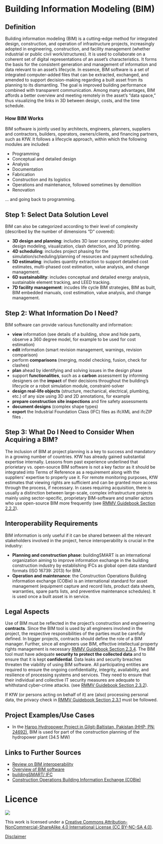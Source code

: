 # Building Information Modeling (BIM)

## Definition
Building information modeling (BIM) is a cutting-edge method  for integrated design, construction, and operation of infrastructure projects, increasingly adopted in engineering, construction, 
and facility management (whether industrial or public civil work/structures). It is used to collaborate on a coherent set of digital representations of an asset’s characteristics. It forms the basis 
for the consistent generation and management of information and data relevant to an asset’s lifecycle. In essence, BIM software is a set of integrated computer-added files that can be 
extracted, exchanged, and amended to support decision-making regarding a built asset from its planning to its dismantling. The goal is improved building performance combined with transparent communication. Among many advantages, BIM affords a 
better overview and meeting remotely in the asset’s “data space,” thus visualizing the links in 3D between design, costs, and the time schedule.

### How BIM Works
BIM software is jointly used by architects, engineers, planners, suppliers and contractors, builders, operators, owners/clients, and financing partners, such as KfW. It follows a lifecycle 
approach, within which the following modules are included:

- Programming
- Conceptual and detailed design
- Analysis
- Documentation
- Fabrication
- Construction and its logistics
- Operations and maintenance, followed sometimes by demolition
- Renovation

... and going back to programming.

## Step 1: Select Data Solution Level
BIM can also be categorized according to their level of complexity (described by the number of dimensions “D” covered): 

- **3D design and planning**: includes 3D laser scanning, computer-aided design modeling, visualization, clash detection, 
and 3D printing.
- **4D scheduling**: includes project phasing for the simulation/scheduling/planning of resources and payment scheduling.
- **5D estimating**: includes quantity extraction to support 
detailed cost estimates, multi-phased cost estimation, value analysis, and change management.
- **6D sustainability**: includes conceptual and detailed energy analysis, sustainable element tracking, and LEED tracking. 
- **7D facility management**: incudes life cycle BIM strategies, BIM as built, BIM embedded manuals, cost estimation, value 
analysis, and change management.

## Step 2: What Information Do I Need?
BIM software can provide various functionality and information:
- **view** information (see details of a building, show and hide  parts, observe a 360 degree model, for example to be used 
for cost estimation)
- **edit** information (smart revision management, warnings, revision comparison)
- perform **comparisons** (merging, model checking, fusion, check for clashes)
- **plan** ahead by identifying and solving issues in the design phase
- support **functionalities**, such as a **carbon** assessment by informing designers on the **impact** of their decisions throughout the building’s lifecycle or a robot simulation module, constraint-solver
- **design real-life objects** (structure, mechanical, electrical, plumbing, etc.) of any size using 3D and 2D annotations, for example
- **prepare construction site inspections** and fire safety assessments
- **document designs** (complex shape types)
- **export** the Industrial Foundation Class (IFC) files as ifcXML and ifcZIP files .


## Step 3: What Do I Need to Consider When Acquiring a BIM?
The inclusion of BIM at project planning is a key to success and 
mandatory in a growing number of countries. KfW has already 
gained substantial expertise internally. Lessons from past 
experience underlined that priorietary vs. open-source BIM software is not a key factor as it should be integrated into Terms of 
Reference as a requirement along with the suppliers’ expertise to 
properly use it. For remote monitoring purposes, KfW estimates 
that viewing rights are sufficient and can be granted more access 
through the process, if necessary.
In cases requiring acquisition, there is usually a distinction 
between large-scale, complex infrastructure projects mainly 
using sector-specific, proprietary BIM-software and smaller 
actors who use open-source BIM more frequently (see [RMMV Guidebook Section 2.2.2](https://www.kfw-entwicklungsbank.de/Service/Publications-Videos/Publications-by-topic/Digitalisation/RMMV-Guidebook)).

## Interoperability Requirements
BIM information is only useful if it can be shared between all 
the relevant stakeholders involved in the project, hence interoperability is crucial in the industry:
- **Planning and construction phase**: buildingSMART is an 
international organization aiming to improve information 
exchange in the building construction industry by establishing 
IFCs as global open data standard formats (ISO 16739: 2013) 
for BIM.
- **Operation and maintenance**: the Construction Operations 
Building information exchange (COBie) is an international 
standard for asset management (equipment capture and 
record lists, product data sheets, warranties, spare parts lists, 
and preventive maintenance schedules). It is used once a built 
asset is in service.

## Legal Aspects
Use of BIM must be reflected in the project’s construction and 
engineering **contracts**. Since the BIM tool is used by all engineers involved in the project, the respective responsibilities of 
the parties must be carefully defined. In bigger projects, contracts should define the role of a BIM manager. Further, since all engineers use BIM, effective intellectual property rights 
management is necessary [RMMV Guidebook Section 2.3.4](https://www.kfw-entwicklungsbank.de/Service/Publications-Videos/Publications-by-topic/Digitalisation/RMMV-Guidebook).
The BIM tool must have adequate **security to protect the collected data** and to ensure that it is kept **confidential**. Data 
leaks and security breaches threaten the viability of using BIM 
software. All participating entities are required to ensure the 
ongoing confidentiality, integrity, availability, and resilience of 
processing systems and services. They need to ensure that their 
individual and collective IT security measures are adequate to 
whithstand cyber-crime attacks. (see  [RMMV Guidebook Section 2.3.2](https://www.kfw-entwicklungsbank.de/Service/Publications-Videos/Publications-by-topic/Digitalisation/RMMV-Guidebook)).

If KfW (or persons acting on behalf of it) are (also) processing personal data, the privacy check in [RMMV Guidebook Section 2.3.1](https://www.kfw-entwicklungsbank.de/Service/Publications-Videos/Publications-by-topic/Digitalisation/RMMV-Guidebook) must be followed.

## Project Examples/Use Cases
- In the [Harpo Hydropower Project in Gilgit-Baltistan, Pakistan (HHP; PN: 24692)](https://www.kfw-entwicklungsbank.de/ipfz/Projektdatenbank/Mittlere-Wasserkraftwerke-Basho-Und-Harpo-In-Den-Northern-Areas-24692.htm), BIM is used for part of the construction 
planning of the hydropower plant (34.5 MW)

## Links to Further Sources
- [Review on BIM interoperability](https://www.sciencedirect.com/science/article/pii/S2405896319311309)
- [Overview of BIM software](https://www.g2.com/search?utf8=%E2%9C%93&query=Building+Information+Modeling&filters%5Bcategory_ids%5D%5B%5D=292)
- [buildingSMART/ IFC](https://technical.buildingsmart.org/standards/ifc/)
- [Construction Operations Building Information Exchange (COBie)](https://www.bimpedia.eu/-/1390-cobie)

# Licence
![](https://i.creativecommons.org/l/by-nc-sa/4.0/88x31.png)

This work is licensed under a [Creative Commons Attribution-NonCommercial-ShareAlike 4.0 International License (CC BY-NC-SA 4.0)](https://creativecommons.org/licenses/by-nc-sa/4.0/).

[Disclaimer](disclaimer.md)